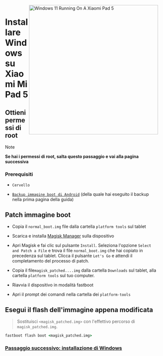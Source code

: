 <img align="right" src="https://raw.githubusercontent.com/erdilS/Port-Windows-11-Xiaomi-Pad-5/main/nabu.png" width="425" alt="Windows 11 Running On A Xiaomi Pad 5">


# Installare Windows su Xiaomi Mi Pad 5

## Ottieni permessi di root
> [!NOTE]
> **Se hai i permessi di root, salta questo passaggio e vai alla pagina successiva**

### Prerequisiti
- ```Cervello```
  
- [```Backup immagine boot di Android```](/guide/Italian/1-partition-it.md#Effettua-un-backup-della-partizione-di-boot) (della quale hai eseguito il backup nella prima pagina della guida)


## Patch immagine boot

- Copia il ```normal_boot.img``` file dalla cartella ```platform tools``` sul tablet


- Scarica e installa [Magisk Manager](https://github.com/topjohnwu/Magisk/releases/latest) sulla dispositivo
  
-  Apri Magisk e fai clic sul pulsante ```Install```. Seleziona l'opzione ```Select and Patch a File``` e trova il file ```normal_boot.img``` che hai copiato in precedenza sul tablet. Clicca il pulsante ```Let's Go``` e attendi il completamento del processo di patch.
  
- Copia il file```magisk_patched....img``` dalla cartella ```Downloads``` sul tablet, alla cartella ```platform tools``` sul tuo computer.

- Riavvia il dispositivo in modalità fastboot
  
- Apri il prompt dei comandi nella cartella dei `platform-tools` 

 ## Esegui il flash dell'immagine appena modificata
 > Sostituisci `<magisk_patched.img>` con l'effettivo percorso di ```magisk_patched.img```.
```cmd
fastboot flash boot <magisk_patched.img>
```

### [Passaggio successivo: installazione di Windows](/guide/Italian/3-install-it.md)
